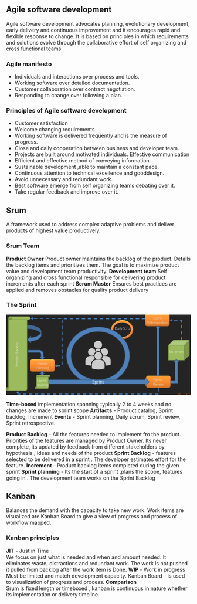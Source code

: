 ## Agile software development

Agile software development advocates planning, evolutionary development, early delivery and continuous improvement and it encourages rapid and flexible response to change.
	It is based on principles in which requirements and solutions evolve through the collaborative effort of self organizing and cross functional teams

### Agile manifesto
- Individuals and interactions over process and tools.
- Working software over detailed documentation.
- Customer collaboration over contract negotiation.
- Responding to change over following a plan.

### Principles of Agile software development

 - Customer satisfaction 
 - Welcome changing requirements 
 - Working software is delivered frequently and is the measure of progress. 
 - Close and daily cooperation between business and developer team. 
 - Projects are built around motivated individuals. Effective communication
- Efficient and effective method of conveying information.
- Sustainable development ,able to maintain a constant pace.
- Continuous attention to technical excellence and gooddesign.
- Avoid unnecessary and redundant work.
- Best software emerge from self organizing teams debating over it.
- Take regular feedback and improve over it.

## Srum

A framework used to address complex adaptive problems and deliver products of highest value productively.

### Srum Team

**Product Owner** 
	Product owner maintains the backlog of the product. Details the backlog items and prioritizes them. The goal is to maximize product  value and development team productivity.
**Development team**
	Self organizing and cross functional responsible for delivering product increments after each sprint
**Scrum Master**
	Ensures best practices are applied and removes obstacles for quality product delivery

### The Sprint
![Scrum Development environment](https://github.com/sandeepamilineni/DeveloperNotes/blob/master/images/scrum.PNG "Scrum")

**Time-boxed** implementation spanning typically 2 to 4 weeks and no changes are made to sprint scope
**Artifacts** - Product catalog, Sprint backlog, Increment
**Events** - Sprint planning, Daily scrum, Sprint review, Sprint retrospective.

**Product Backlog** - All the features needed to implement fro the product. Priorities of the features are managed by Product Owner. Its never complete, its updated by feedback from different stakeholders by hypothesis  , ideas and needs of the product
**Sprint Backlog** - features selected to be delivered in a sprint . The developer estimates effort for the feature.
**Increment** - Product backlog items completed during the given sprint
**Sprint planning** - Its the start of a sprint ,plans the scope, features going in . The development team works on the Sprint Backlog


## Kanban
Balances the demand with the capacity to take new work.
Work items are visualized are Kanban Board to give a view of progress and process of workflow mapped.

### Kanban principles

**JIT** - Just in Time<br>
We focus on just what is needed and when and amount needed. It eliminates waste, distractions and redundant work. The work is not pushed it pulled from backlog after the work item is Done.
**WIP** - Work in progress<br>
Must be limited and match development capacity.
Kanban Board - Is used to visualization of progress and process.
**Comparison**<br>
Srum is fixed length or timeboxed , kanban is continuous in nature whether its implementation or delivery timeline.
